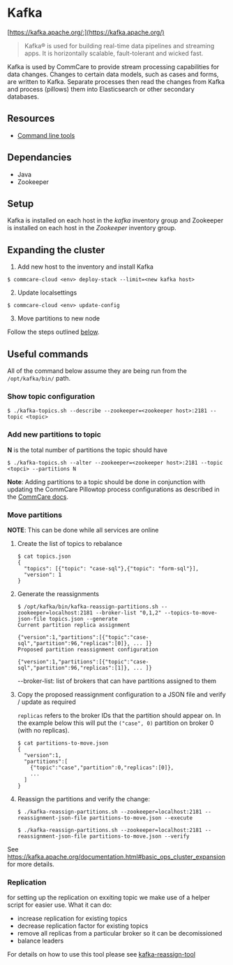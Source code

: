 # Kafka

[https://kafka.apache.org/:](https://kafka.apache.org/)
>Kafka® is used for building real-time data pipelines and streaming apps. It is horizontally scalable,
fault-tolerant and wicked fast.

Kafka is used by CommCare to provide stream processing capabilities for data changes. Changes to certain
data models, such as cases and forms, are written to Kafka. Separate processes then read the changes
from Kafka and process (pillows) them into Elasticsearch or other secondary databases.

## Resources

* [Command line tools](https://cwiki.apache.org/confluence/display/KAFKA/Replication+tools)

## Dependancies
* Java
* Zookeeper

## Setup

Kafka is installed on each host in the *kafka* inventory group and Zookeeper is installed on each
host in the *Zookeeper* inventory group.

## Expanding the cluster

1. Add new host to the inventory and install Kafka
```
$ commcare-cloud <env> deploy-stack --limit=<new kafka host>
```

2. Update localsettings
```
$ commcare-cloud <env> update-config
```

3. Move partitions to new node

Follow the steps outlined [below](#move-partitions).

## Useful commands
All of the command below assume they are being run from the `/opt/kafka/bin/` path.

### Show topic configuration
```
$ ./kafka-topics.sh --describe --zookeeper=<zookeeper host>:2181 --topic <topic>
```

### Add new partitions to topic
**N** is the total number of partitions the topic should have
```
$ ./kafka-topics.sh --alter --zookeeper=<zookeeper host>:2181 --topic <topci> --partitions N
```

**Note**: Adding partitions to a topic should be done in conjunction with updating the CommCare
Pillowtop process configurations as described in the [CommCare docs](https://commcare-hq.readthedocs.io/pillows.html#parallel-processors).

### Move partitions
**NOTE**: This can be done while all services are online

1. Create the list of topics to rebalance

    ```
    $ cat topics.json
    {
      "topics": [{"topic": "case-sql"},{"topic": "form-sql"}],
      "version": 1
    }
    ```

2. Generate the reassignments

    ```
    $ /opt/kafka/bin/kafka-reassign-partitions.sh --zookeeper=localhost:2181 --broker-list "0,1,2" --topics-to-move-json-file topics.json --generate 
    Current partition replica assignment

    {"version":1,"partitions":[{"topic":"case-sql","partition":96,"replicas":[0]}, ... ]}
    Proposed partition reassignment configuration

    {"version":1,"partitions":[{"topic":"case-sql","partition":96,"replicas":[1]}, ... ]}
    ```

    --broker-list: list of brokers that can have partitions assigned to them

3. Copy the proposed reassignment configuration to a JSON file and verify / update as required

    `replicas` refers to the broker IDs that the partition should appear on. In the example
    below this will put the `("case", 0)` partition on broker 0 (with no replicas).
    ```
    $ cat partitions-to-move.json
    {
      "version":1,
      "partitions":[
        {"topic":"case","partition":0,"replicas":[0]},
        ...
      ]
    }
    ```

4. Reassign the partitions and verify the change:
    ```
    $ ./kafka-reassign-partitions.sh --zookeeper=localhost:2181 --reassignment-json-file partitions-to-move.json --execute
    
    $ ./kafka-reassign-partitions.sh --zookeeper=localhost:2181 --reassignment-json-file partitions-to-move.json --verify
    ```

See https://kafka.apache.org/documentation.html#basic_ops_cluster_expansion for more details.

### Replication
for setting up the replication on exxiting topic we make use of a helper script for easier use.
What it can do:
* increase replication for existing topics
* decrease replication factor for existing topics
* remove all replicas from a particular broker so it can be decomissioned
* balance leaders

For details on how to use this tool please see [kafka-reassign-tool](https://github.com/dimas/kafka-reassign-tool)


